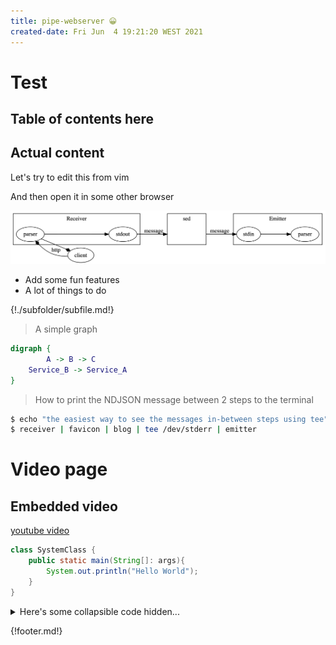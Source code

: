 ```yaml
---
title: pipe-webserver 😀
created-date: Fri Jun  4 19:21:20 WEST 2021
---
```


# Test

## Table of contents here

<div class="toc"></div>

## Actual content

Let's try to edit this from vim

And then open it in some other browser

![image1](example.png)

- Add some fun features
- A lot of things to do

{!./subfolder/subfile.md!}

> A simple graph

```dot
digraph {
        A -> B -> C
	Service_B -> Service_A
}
```

> How to print the NDJSON message between 2 steps to the terminal

```bash
$ echo "the easiest way to see the messages in-between steps using tee"
$ receiver | favicon | blog | tee /dev/stderr | emitter
```

# Video page

## Embedded video

[youtube video](https://www.youtube.com/watch?v=UrYPbF8_xNk)

```java
class SystemClass {
	public static main(String[]: args){
		System.out.println("Hello World");
	}
}
```

<details>
<summary>Here's some collapsible code hidden...</summary>
<p>

```c#
public class Order
{
    public int OrderId { get; set; }
    public int CustomerId { get; set; }

    public List<int> Products { get; set; }
}
```

</p>
</details>  

{!footer.md!}
